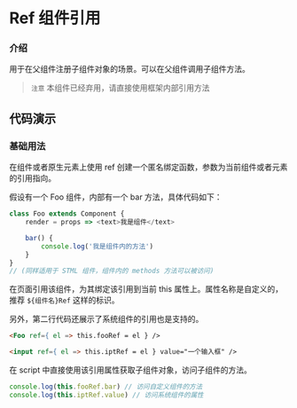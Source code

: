 # Ref 组件引用

### 介绍

用于在父组件注册子组件对象的场景。可以在父组件调用子组件方法。

> ` 注意 `  本组件已经弃用，请直接使用框架内部引用方法

## 代码演示

### 基础用法

在组件或者原生元素上使用 ref 创建一个匿名绑定函数，参数为当前组件或者元素的引用指向。

假设有一个 Foo 组件，内部有一个 bar 方法，具体代码如下：
```js
class Foo extends Component {
    render = props => <text>我是组件</text>

    bar() {
        console.log('我是组件内的方法')
    }
}
// (同样适用于 STML 组件，组件内的 methods 方法可以被访问)
```
在页面引用该组件，为其绑定该引用到当前 this 属性上。属性名称是自定义的，推荐 `${组件名}Ref` 这样的标识。

另外，第二行代码还展示了系统组件的引用也是支持的。
```html 
<Foo ref={ el => this.fooRef = el } />

<input ref={ el => this.iptRef = el } value="一个输入框" /> 
```

在 script 中直接使用该引用属性获取子组件对象，访问子组件的方法。

```js
console.log(this.fooRef.bar) // 访问自定义组件的方法
console.log(this.iptRef.value) // 访问系统组件的属性
```

